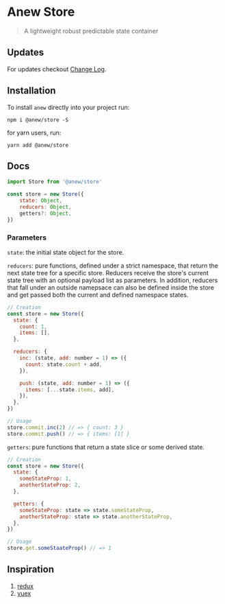 # Anew Store

> A lightweight robust predictable state container

## Updates

For updates checkout [Change Log](https://github.com/anewjs/store/blob/master/CHANGELOG.md).

## Installation

To install `anew` directly into your project run:

```
npm i @anew/store -S
```

for yarn users, run:

```
yarn add @anew/store
```

## Docs

```js
import Store from '@anew/store'

const store = new Store({
    state: Object,
    reducers: Object,
    getters?: Object,
})
```

### Parameters

`state`: the initial state object for the store.

`reducers`: pure functions, defined under a strict namespace, that return the next state tree for a specific store. Reducers receive the store's current state tree with an optional payload list as parameters. In addition, reducers that fall under an outside namepsace can also be defined inside the store and get passed both the current and defined namespace states.

```js
// Creation
const store = new Store({
  state: {
    count: 1,
    items: [],
  },

  reducers: {
    inc: (state, add: number = 1) => ({
      count: state.count + add,
    }),

    push: (state, add: number = 1) => ({
      items: [...state.items, add],
    }),
  },
})

// Usage
store.commit.inc(2) // => { count: 3 }
store.commit.push() // => { items: [1] }
```

`getters`: pure functions that return a state slice or some derived state.

```js
// Creation
const store = new Store({
  state: {
    someStateProp: 1,
    anotherStateProp: 2,
  },

  getters: {
    someStateProp: state => state.someStateProp,
    anotherStateProp: state => state.anotherStateProp,
  },
})

// Usage
store.get.someStaateProp() // => 1
```

## Inspiration

1. [redux](https://redux.js.org/)
2. [vuex](https://vuex.vuejs.org)
